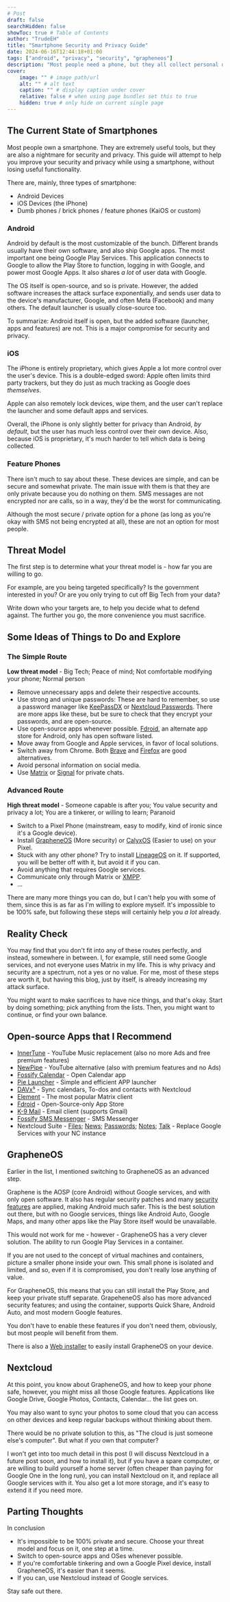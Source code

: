 ```yaml
---
# Post
draft: false
searchHidden: false
showToc: true # Table of Contents
author: "TrudeEH"
title: "Smartphone Security and Privacy Guide"
date: 2024-06-16T12:44:18+01:00
tags: ["android", "privacy", "security", "grapheneos"]
description: "Most people need a phone, but they all collect personal data and track you. How can we fix our phones, then?"
cover:
    image: "" # image path/url
    alt: "" # alt text
    caption: "" # display caption under cover
    relative: false # when using page bundles set this to true
    hidden: true # only hide on current single page
---
```


## The Current State of Smartphones

Most people own a smartphone. They are extremely useful tools, but they are also a nightmare for security and privacy. This guide will attempt to help you improve your security and privacy while using a smartphone, without losing useful functionality.

There are, mainly, three types of smartphone:
- Android Devices
- iOS Devices (the iPhone)
- Dumb phones / brick phones / feature phones (KaiOS or custom)

### Android

Android by default is the most customizable of the bunch. Different brands usually have their own software, and also ship Google apps. The most important one being Google Play Services. This application connects to Google to allow the Play Store to function, logging in with Google, and power most Google Apps. It also shares *a lot* of user data with Google.

The OS itself is open-source, and so is private. However, the added software increases the attack surface exponentially, and sends user data to the device's manufacturer, Google, and often Meta (Facebook) and many others. The default launcher is usually close-source too.

To summarize: Android itself is open, but the added software (launcher, apps and features) are not. This is a major compromise for security and privacy.

### iOS

The iPhone is entirely proprietary, which gives Apple a lot more control over the user's device. This is a double-edged sword: Apple often limits third party trackers, but they do just as much tracking as Google does *themselves*.

Apple can also remotely lock devices, wipe them, and the user can't replace the launcher and some default apps and services.

Overall, the iPhone is only slightly better for privacy than Android, *by default*, but the user has much less control over their own device. Also, because iOS is proprietary, it's much harder to tell which data is being collected.

### Feature Phones

There isn't much to say about these. These devices are simple, and can be secure and somewhat private. The main issue with them is that they are only private because you do nothing on them. SMS messages are not encrypted nor are calls, so in a way, they'd be the worst for communicating.

Although the most secure / private option for a phone (as long as you're okay with SMS not being encrypted at all), these are not an option for most people.

## Threat Model

The first step is to determine what your threat model is - how far you are willing to go.

For example, are you being targeted specifically? Is the government interested in you? Or are you only trying to cut off Big Tech from your data?

Write down who your targets are, to help you decide what to defend against. The further you go, the more convenience you must sacrifice.

## Some Ideas of Things to Do and Explore

### The Simple Route

**Low threat model** - Big Tech; Peace of mind; Not comfortable modifying your phone; Normal person

- Remove unnecessary apps and delete their respective accounts.
- Use strong and unique passwords: These are hard to remember, so use a password manager like [KeePassDX](https://www.keepassdx.com/) or [Nextcloud Passwords](https://f-droid.org/packages/com.hegocre.nextcloudpasswords/). There are more apps like these, but be sure to check that they encrypt your passwords, and are open-source.
- Use open-source apps whenever possible. [Fdroid](https://f-droid.org/en/), an alternate app store for Android, only has open software listed.
- Move away from Google and Apple services, in favor of local solutions.
- Switch away from Chrome. Both [Brave](https://brave.com/) and [Firefox](https://www.mozilla.org/firefox/new/) are good alternatives.
- Avoid personal information on social media.
- Use [Matrix](https://matrix.org/) or [Signal](https://signal.org) for private chats.

### Advanced Route

**High threat model** - Someone capable is after you; You value security and privacy a lot; You are a tinkerer, or willing to learn; Paranoid

- Switch to a Pixel Phone (mainstream, easy to modify, kind of ironic since it's a Google device).
- Install [GrapheneOS](https://grapheneos.org/) (More security) or [CalyxOS](https://calyxos.org/) (Easier to use) on your Pixel.
- Stuck with any other phone? Try to install [LineageOS](https://www.lineageos.org/) on it. If supported, you will be better off with it, but avoid it if you can.
- Avoid anything that requires Google services.
- Communicate only through Matrix or [XMPP](https://xmpp.org/).
- ...

There are many more things you can do, but I can't help you with some of them, since this is as far as I'm willing to explore myself. It's impossible to be 100% safe, but following these steps will certainly help you *a lot* already.

## Reality Check

You may find that you don't fit into any of these routes perfectly, and instead, somewhere in between. I, for example, still need some Google services, and not everyone uses Matrix in my life. This is why privacy and security are a spectrum, not a yes or no value. For me, most of these steps are worth it, but having this blog, just by itself, is already increasing my attack surface.

You might want to make sacrifices to have nice things, and that's okay. Start by doing something; pick anything from the lists. Then, you might want to continue, or find your own balance.

## Open-source Apps that I Recommend

- [InnerTune](https://f-droid.org/packages/com.zionhuang.music/) - YouTube Music replacement (also no more Ads and free premium features)
- [NewPipe](https://f-droid.org/packages/org.schabi.newpipe/) - YouTube alternative (also with premium features and no Ads)
- [Fossify Calendar](https://f-droid.org/es/packages/org.fossify.calendar/) - Open Calendar app
- [Pie Launcher](https://f-droid.org/pt/packages/de.markusfisch.android.pielauncher/) - Simple and efficient APP launcher
- [DAVx⁵](https://f-droid.org/packages/at.bitfire.davdroid/) - Sync calendars, To-dos and contacts with Nextcloud
- [Element](https://f-droid.org/pt/packages/im.vector.app/) - The most popular Matrix client
- [Fdroid](https://f-droid.org) - Open-Source-only App Store
- [K-9 Mail](https://f-droid.org/pt/packages/com.fsck.k9/) - Email client (supports Gmail)
- [Fossify SMS Messenger](https://f-droid.org/packages/org.fossify.messages/) - SMS Messenger
- Nextcloud Suite - [Files](https://f-droid.org/packages/com.nextcloud.android.beta/); [News](https://f-droid.org/packages/de.luhmer.owncloudnewsreader/); [Passwords](https://f-droid.org/packages/com.hegocre.nextcloudpasswords/); [Notes](https://f-droid.org/packages/it.niedermann.owncloud.notes/); [Talk](https://f-droid.org/packages/com.nextcloud.talk2/) - Replace Google Services with your NC instance

## GrapheneOS

Earlier in the list, I mentioned switching to GrapheneOS as an advanced step.

Graphene is the AOSP (core Android) without Google services, and with only open software. It also has regular security patches and many [security features](https://grapheneos.org/features) are applied, making Android much safer. This is the best solution out there, but with no Google services, things like Android Auto, Google Maps, and many other apps like the Play Store itself would be unavailable.

This would not work for me - however - GrapheneOS has a very clever solution. The ability to run Google Play Services in a container.

If you are not used to the concept of virtual machines and containers, picture a smaller phone inside your own. This small phone is isolated and limited, and so, even if it is compromised, you don't really lose anything of value.

For GrapheneOS, this means that you can still install the Play Store, and keep your private stuff separate. GrapeheneOS also has more advanced security features; and using the container, supports Quick Share, Android Auto, and most modern Google features.

You don't have to enable these features if you don't need them, obviously, but most people will benefit from them.

There is also a [Web installer](https://grapheneos.org/install/web) to easily install GrapheneOS on your device.

## Nextcloud

At this point, you know about GrapheneOS, and how to keep your phone safe, however, you might miss all those Google features. Applications like Google Drive, Google Photos, Contacts, Calendar... the list goes on.

You may also want to sync your photos to some cloud that you can access on other devices and keep regular backups without thinking about them.

There would be no private solution to this, as "The cloud is just someone else's computer". But what if *you* own that computer?

I won't get into too much detail in this post (I will discuss Nextcloud in a future post soon, and how to install it), but if you have a spare computer, or are willing to build yourself a home server (often cheaper than paying for Google One in the long run), you can install Nextcloud on it, and replace all Google services with it. You also get a lot more storage, and it's easy to extend it if you need more.

## Parting Thoughts

In conclusion

- It's impossible to be 100% private and secure. Choose your threat model and focus on it, one step at a time.
- Switch to open-source apps and OSes whenever possible.
- If you're comfortable tinkering and own a Google Pixel device, install GrapheneOS, it's easier than it seems.
- If you can, use Nextcloud instead of Google services.

Stay safe out there.

